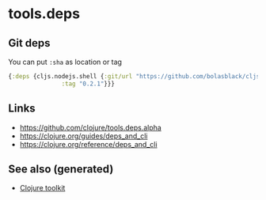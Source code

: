 # tools.deps


## Git deps

You can put `:sha` as location or tag

```clojure
{:deps {cljs.nodejs.shell {:git/url "https://github.com/bolasblack/cljs.nodejs.shell"
			   :tag "0.2.1"}}}
```


## Links

-   <https://github.com/clojure/tools.deps.alpha>
-   <https://clojure.org/guides/deps_and_cli>
-   <https://clojure.org/reference/deps_and_cli>


## See also (generated)

-   [Clojure toolkit](20200505124946-clj_toolkit.md)
